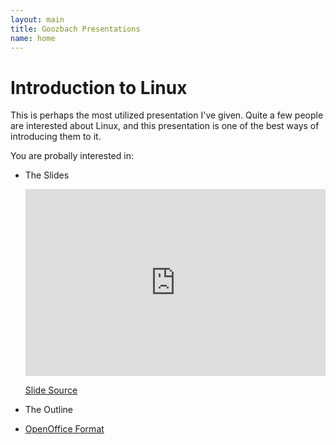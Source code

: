```yaml
---
layout: main
title: Goozbach Presentations
name: home
---
```


# Introduction to Linux
This is perhaps the most utilized presentation I've given.
Quite a few people are interested about Linux, and this presentation is one of the best ways of introducing them to it.

You are probally interested in:

* The Slides
  <iframe src="https://docs.google.com/presentation/d/18JBp407MFFKQ-jWiHg_-QOmaD8CHRHIlgqD4z6X4o30/embed?start=false&loop=false&delayms=3000" frameborder="0" width="480" height="299" allowfullscreen="true" mozallowfullscreen="true" webkitallowfullscreen="true"></iframe>
  
  [Slide Source](https://docs.google.com/presentation/d/18JBp407MFFKQ-jWiHg_-QOmaD8CHRHIlgqD4z6X4o30/edit?usp=sharing)

* The Outline
 * [OpenOffice Format](https://github.com/goozbach-presentation/Introduction-to-Linux/blob/master/intro-outline.md)
